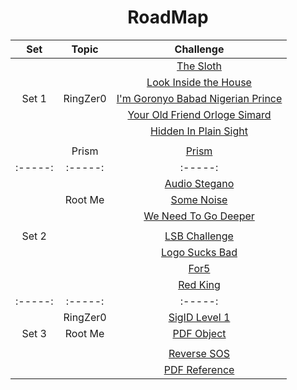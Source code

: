 <div align="center">

# RoadMap
|  Set  | Topic    | Challenge                                                                                                                                  |
| :-----: | :-: | :-: |
|       |          | [The Sloth](https://github.com/a3X3k/RoadMap/tree/main/Set%201/RingZer0/The%20Sloth/readme.md)                                                       |
|       |          | [Look Inside the House](https://github.com/a3X3k/RoadMap/tree/main/Set%201/RingZer0/Look%20Inside%20the%20House/readme.md)                           |
| Set 1 | RingZer0 | [I'm Goronyo Babad Nigerian Prince](https://github.com/a3X3k/RoadMap/tree/main/Set%201/RingZer0/I'm%20Goronyo%20Babad%20Nigerian%20prince/readme.md) |
|       |          | [Your Old Friend Orloge Simard](https://github.com/a3X3k/RoadMap/tree/main/Set%201/RingZer0/Your%20Old%20Friend%20Orloge%20Simard/readme.md)         |
|       |          | [Hidden In Plain Sight](https://github.com/a3X3k/RoadMap/tree/main/Set%201/RingZer0/Hidden%20In%20Plain%20Sight/readme.md)                           |
| | |
|       | Prism    | [Prism](https://github.com/a3X3k/RoadMap/blob/main/Set%201/Prism/README.md)  |         
| :-----: | :-----: | :-----: |    
|  |  | [Audio Stegano](https://github.com/a3X3k/RoadMap/blob/main/Set%202/Root%20Me/Audio%20Stegano/readme.md) |
|| Root Me | [Some Noise](https://github.com/a3X3k/RoadMap/blob/main/Set%202/Root%20Me/Some%20Noise/readme.md) |
|  |  | [We Need To Go Deeper](https://github.com/a3X3k/RoadMap/blob/main/Set%202/Root%20Me/We%20Need%20To%20Go%20Deeper/readme.md) |
| | |
| Set 2 |  | [LSB Challenge](https://github.com/a3X3k/RoadMap/blob/main/Set%202/LSB%20Challenge/readme.md) |
|  |  | [Logo Sucks Bad](https://github.com/a3X3k/RoadMap/blob/main/Set%202/Logo%20Sucks%20Bad/readme.md) |
|   |  | [For5](https://github.com/a3X3k/RoadMap/blob/main/Set%202/For5/readme.md) |
|  |  | [Red King](https://github.com/a3X3k/RoadMap/blob/main/Set%202/Red%20King/README.md) |
| :-----: | :-----: | :-----: | 
|  | RingZer0 | [SigID Level 1]() |
| Set 3 | Root Me | [PDF Object]() |
| | | |
| | | [Reverse SOS]() |
| | | [PDF Reference]() |

</div>
